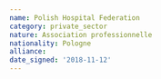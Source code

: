 ```yaml
---
name: Polish Hospital Federation
category: private_sector
nature: Association professionnelle 
nationality: Pologne
alliance: 
date_signed: '2018-11-12'
---
```

    